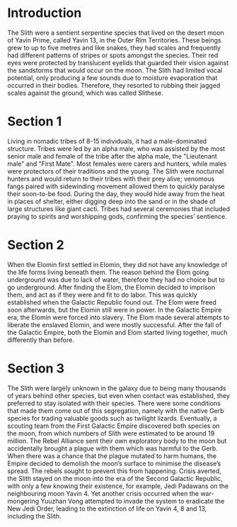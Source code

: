 # Introduction

The Slith were a sentient serpentine species that lived on the desert moon of Yavin Prime, called Yavin 13, in the Outer Rim Territories.
These beings grew to up to five metres and like snakes, they had scales and frequently had different patterns of stripes or spots amongst the species.
Their red eyes were protected by translucent eyelids that guarded their vision against the sandstorms that would occur on the moon.
The Slith had limited vocal potential, only producing a few sounds due to moisture evaporation that occurred in their bodies.
Therefore, they resorted to rubbing their jagged scales against the ground, which was called Slithese.

# Section 1

Living in nomadic tribes of 8-15 individuals, it had a male-dominated structure.
Tribes were led by an alpha male, who was assisted by the most senior male and female of the tribe after the alpha male, the "Lieutenant male" and "First Mate".
Most females were carers and hunters, while males were protectors of their traditions and the young.
The Slith were nocturnal hunters and would return to their tribes with their prey alive; venomous fangs paired with sidewinding movement allowed them to quickly paralyse their soon-to-be food.
During the day, they would hide away from the heat in places of shelter, either digging deep into the sand or in the shade of large structures like giant cacti.
Tribes had several ceremonies that included praying to spirits and worshipping gods, confirming the species’ sentience.

# Section 2

When the Elomin first settled in Elomin, they did not have any knowledge of the life forms living beneath them.
The reason behind the Elom going underground was due to lack of water, therefore they had no choice but to go underground.
After finding the Elom, the Elomin decided to imprison them, and act as if they were and fit to do labor.
This was quickly established when the Galactic Republic found out.
The Elom were freed soon afterwards, but the Elomin still were in power.
In the Galactic Empire era, the Elomin were forced into slavery.
The Elom made several attempts to liberate the enslaved Elomin, and were mostly successful.
After the fall of the Galactic Empire, both the Elomin and Elom started living together, much differently than before.

# Section 3

The Slith were largely unknown in the galaxy due to being many thousands of years behind other species, but even when contact was established, they preferred to stay isolated with their species.
There were some conditions that made them come out of this segregation, namely with the native Gerb species for trading valuable goods such as twilight lizards.
Eventually, a scouting team from the First Galactic Empire discovered both species on the moon, from which numbers of Slith were estimated to be around 19 million.
The Rebel Alliance sent their own exploratory body to the moon but accidentally brought a plague with them which was harmful to the Gerb.
When there was a chance that the plague mutated to harm humans, the Empire decided to demolish the moon’s surface to minimise the disease’s spread.
The rebels sought to prevent this from happening.
Crisis averted, the Slith stayed on the moon into the era of the Second Galactic Republic, with only a few knowing their existence, for example, Jedi Padawans on the neighbouring moon Yavin 4.
Yet another crisis occurred when the war-mongering Yuuzhan Vong attempted to invade the system to eradicate the New Jedi Order, leading to the extinction of life on Yavin 4, 8 and 13, including the Slith.
